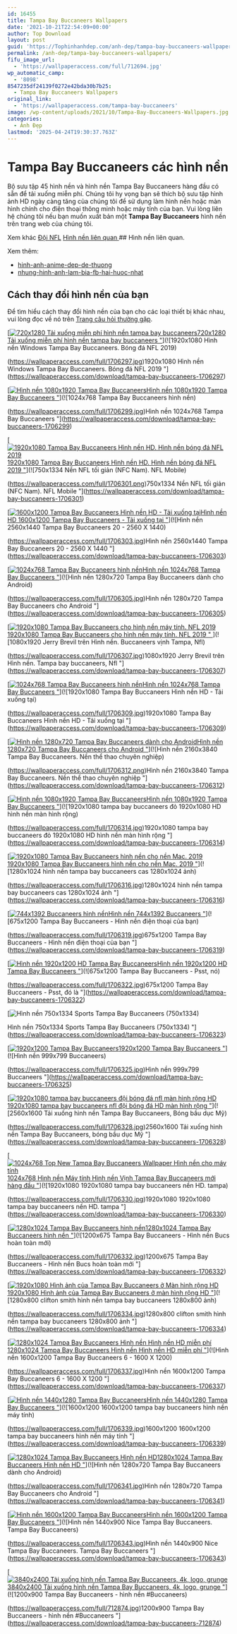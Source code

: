 ```yaml
---
id: 16455
title: Tampa Bay Buccaneers Wallpapers
date: '2021-10-21T22:54:09+00:00'
author: Top Download
layout: post
guid: 'https://Tophinhanhdep.com/anh-dep/tampa-bay-buccaneers-wallpapers/'
permalink: /anh-dep/tampa-bay-buccaneers-wallpapers/
fifu_image_url:
  - 'https://wallpaperaccess.com/full/712694.jpg'
wp_automatic_camp:
  - '8098'
8547235df24139f0272e42bda30b7b25:
  - Tampa Bay Buccaneers Wallpapers
original_link:
  - 'https://wallpaperaccess.com/tampa-bay-buccaneers'
image: /wp-content/uploads/2021/10/Tampa-Bay-Buccaneers-Wallpapers.jpg
categories:
  - Ảnh Đẹp
lastmod: '2025-04-24T19:30:37.763Z'
---
```

# Tampa Bay Buccaneers các hình nền

Bộ sưu tập 45 hình nền và hình nền Tampa Bay Buccaneers hàng đầu có sẵn để tải xuống miễn phí. Chúng tôi hy vọng bạn sẽ thích bộ sưu tập hình ảnh HD ngày càng tăng của chúng tôi để sử dụng làm hình nền hoặc màn hình chính cho điện thoại thông minh hoặc máy tính của bạn. Vui lòng liên hệ chúng tôi nếu bạn muốn xuất bản một **Tampa Bay Buccaneers** hình nền trên trang web của chúng tôi.

Xem khác [Đội NFL](https://wallpaperaccess.com/list/nfl-teams) [Hình nền liên quan ](#related) ## Hình nền liên quan.

   
 Xem thêm:

   
- [hinh-anh-anime-dep-de-thuong](https://tophinhanhdep.com/anh-anime/hinh-anh-anime-dep-de-thuong/)
- [nhung-hinh-anh-lam-bia-fb-hai-huoc-nhat](https://tophinhanhdep.com/anh-bia/nhung-hinh-anh-lam-bia-fb-hai-huoc-nhat/)

## Cách thay đổi hình nền của bạn

Để tìm hiểu cách thay đổi hình nền của bạn cho các loại thiết bị khác nhau, vui lòng đọc về nó trên [Trang câu hỏi thường gặp](https://tophinhanhdep.com/faq/).

  
[[![720x1280 Tải xuống miễn phí hình nền tampa bay buccaneers](https://wallpaperaccess.com/full/712694.jpg)720x1280 Tải xuống miễn phí hình nền tampa bay buccaneers "](https://wallpaperaccess.com/download/tampa-bay-buccaneers-712694)](![1920x1080 Hình nền Windows Tampa Bay Buccaneers.  Bóng đá NFL 2019)

(https://wallpaperaccess.com/full/1706297.jpg)1920x1080 Hình nền Windows Tampa Bay Buccaneers. Bóng đá NFL 2019 "](https://wallpaperaccess.com/download/tampa-bay-buccaneers-1706297)

[[![Hình nền 1080x1920 Tampa Bay Buccaneers](https://wallpaperaccess.com/full/1706298.png)Hình nền 1080x1920 Tampa Bay Buccaneers "](https://wallpaperaccess.com/download/tampa-bay-buccaneers-1706298)](![1024x768 Tampa Bay Buccaneers hình nền)

(https://wallpaperaccess.com/full/1706299.jpg)Hình nền 1024x768 Tampa Bay Buccaneers "](https://wallpaperaccess.com/download/tampa-bay-buccaneers-1706299)

[[![1920x1080 Tampa Bay Buccaneers Hình nền HD.  Hình nền bóng đá NFL 2019](https://wallpaperaccess.com/full/1706300.jpg)1920x1080 Tampa Bay Buccaneers Hình nền HD. Hình nền bóng đá NFL 2019 "](https://wallpaperaccess.com/download/tampa-bay-buccaneers-1706300)](![750x1334 Nền NFL tối giản (NFC Nam).  NFL Mobile)

(https://wallpaperaccess.com/full/1706301.png)750x1334 Nền NFL tối giản (NFC Nam). NFL Mobile "](https://wallpaperaccess.com/download/tampa-bay-buccaneers-1706301)

[[![1600x1200 Tampa Bay Buccaneers Hình nền HD - Tải xuống tại](https://wallpaperaccess.com/full/1706302.jpg)Hình nền HD 1600x1200 Tampa Bay Buccaneers - Tải xuống tại "](https://wallpaperaccess.com/download/tampa-bay-buccaneers-1706302)](![Hình nền 2560x1440 Tampa Bay Buccaneers 20 - 2560 X 1440)

(https://wallpaperaccess.com/full/1706303.jpg)Hình nền 2560x1440 Tampa Bay Buccaneers 20 - 2560 X 1440 "](https://wallpaperaccess.com/download/tampa-bay-buccaneers-1706303)

[[![1024x768 Tampa Bay Buccaneers hình nền](https://wallpaperaccess.com/full/1706304.jpg)Hình nền 1024x768 Tampa Bay Buccaneers "](https://wallpaperaccess.com/download/tampa-bay-buccaneers-1706304)](![Hình nền 1280x720 Tampa Bay Buccaneers dành cho Android)

(https://wallpaperaccess.com/full/1706305.jpg)Hình nền 1280x720 Tampa Bay Buccaneers cho Android "](https://wallpaperaccess.com/download/tampa-bay-buccaneers-1706305)

[[![1920x1080 Tampa Bay Buccaneers cho hình nền máy tính.  NFL 2019](https://wallpaperaccess.com/full/1706306.jpg)1920x1080 Tampa Bay Buccaneers cho hình nền máy tính. NFL 2019 " ](https://wallpaperaccess.com/download/tampa-bay-buccaneers-1706306)](![1080x1920 Jerry Brevil trên Hình nền.  Buccaneers vịnh Tampa, Nfl)

(https://wallpaperaccess.com/full/1706307.jpg)1080x1920 Jerry Brevil trên Hình nền. Tampa bay buccaneers, Nfl "](https://wallpaperaccess.com/download/tampa-bay-buccaneers-1706307)

[[![1024x768 Tampa Bay Buccaneers hình nền](https://wallpaperaccess.com/full/1706308.jpg)Hình nền 1024x768 Tampa Bay Buccaneers "](https://wallpaperaccess.com/download/tampa-bay-buccaneers-1706308)](![1920x1080 Tampa Bay Buccaneers Hình nền HD - Tải xuống tại)

(https://wallpaperaccess.com/full/1706309.jpg)1920x1080 Tampa Bay Buccaneers Hình nền HD - Tải xuống tại "](https://wallpaperaccess.com/download/tampa-bay-buccaneers-1706309)

[[![Hình nền 1280x720 Tampa Bay Buccaneers dành cho Android](https://wallpaperaccess.com/full/1706310.jpg)Hình nền 1280x720 Tampa Bay Buccaneers cho Android "](https://wallpaperaccess.com/download/tampa-bay-buccaneers-1706310)](![Hình nền 2160x3840 Tampa Bay Buccaneers.  Nền thể thao chuyên nghiệp)

(https://wallpaperaccess.com/full/1706312.png)Hình nền 2160x3840 Tampa Bay Buccaneers. Nền thể thao chuyên nghiệp "](https://wallpaperaccess.com/download/tampa-bay-buccaneers-1706312)

[[![Hình nền 1080x1920 Tampa Bay Buccaneers](https://wallpaperaccess.com/full/1706313.png)Hình nền 1080x1920 Tampa Bay Buccaneers "](https://wallpaperaccess.com/download/tampa-bay-buccaneers-1706313)](![1920x1080 tampa bay buccaneers đỏ 1920x1080 HD hình nền màn hình rộng)

(https://wallpaperaccess.com/full/1706314.jpg)1920x1080 tampa bay buccaneers đỏ 1920x1080 HD hình nền màn hình rộng "](https://wallpaperaccess.com/download/tampa-bay-buccaneers-1706314)

[[![1920x1080 Tampa Bay Buccaneers hình nền cho nền Mac.  2019](https://wallpaperaccess.com/full/1706315.jpg)1920x1080 Tampa Bay Buccaneers hình nền cho nền Mac. 2019 "](https://wallpaperaccess.com/download/tampa-bay-buccaneers-1706315)](![1280x1024 hình nền tampa bay buccaneers cas 1280x1024 ảnh)

(https://wallpaperaccess.com/full/1706316.jpg)1280x1024 hình nền tampa bay buccaneers cas 1280x1024 ảnh "](https://wallpaperaccess.com/download/tampa-bay-buccaneers-1706316)

[[![744x1392 Buccaneers hình nền](https://wallpaperaccess.com/full/1706317.jpg)Hình nền 744x1392 Buccaneers "](https://wallpaperaccess.com/download/tampa-bay-buccaneers-1706317)](![675x1200 Tampa Bay Buccaneers - Hình nền điện thoại của bạn)

(https://wallpaperaccess.com/full/1706319.jpg)675x1200 Tampa Bay Buccaneers - Hình nền điện thoại của bạn "](https://wallpaperaccess.com/download/tampa-bay-buccaneers-1706319)

[[![Hình nền 1920x1200 HD Tampa Bay Buccaneers](https://wallpaperaccess.com/full/1706321.jpg)Hình nền 1920x1200 HD Tampa Bay Buccaneers "](https://wallpaperaccess.com/download/tampa-bay-buccaneers-1706321)](![675x1200 Tampa Bay Buccaneers - Psst, nó)

(https://wallpaperaccess.com/full/1706322.jpg)675x1200 Tampa Bay Buccaneers - Psst, đó là "](https://wallpaperaccess.com/download/tampa-bay-buccaneers-1706322)

[![Hình nền 750x1334 Sports Tampa Bay Buccaneers (750x1334)](https://wallpaperaccess.com/full/1706323.jpg)

Hình nền 750x1334 Sports Tampa Bay Buccaneers (750x1334) "](https://wallpaperaccess.com/download/tampa-bay-buccaneers-1706323)

[[![1920x1200 Tampa Bay Buccaneers](https://wallpaperaccess.com/full/1706324.jpg)1920x1200 Tampa Bay Buccaneers "](https://wallpaperaccess.com/download/tampa-bay-buccaneers-1706324)](![Hình nền 999x799 Buccaneers)

(https://wallpaperaccess.com/full/1706325.jpg)Hình nền 999x799 Buccaneers "](https://wallpaperaccess.com/download/tampa-bay-buccaneers-1706325)

[[![1920x1080 tampa bay buccaneers đội bóng đá nfl màn hình rộng HD](https://wallpaperaccess.com/full/1706326.jpg)1920x1080 tampa bay buccaneers nfl đội bóng đá HD màn hình rộng "](https://wallpaperaccess.com/download/tampa-bay-buccaneers-1706326)](![2560x1600 Tải xuống hình nền Tampa Bay Buccaneers, Bóng bầu dục Mỹ)

(https://wallpaperaccess.com/full/1706328.jpg)2560x1600 Tải xuống hình nền Tampa Bay Buccaneers, bóng bầu dục Mỹ "](https://wallpaperaccess.com/download/tampa-bay-buccaneers-1706328)

[[![1024x768 Top New Tampa Bay Buccaneers Wallpaper Hình nền cho máy tính](https://wallpaperaccess.com/full/1706329.jpg)1024x768 Hình nền Máy tính Hình nền Vịnh Tampa Bay Buccaneers mới hàng đầu "](https://wallpaperaccess.com/download/tampa-bay-buccaneers-1706329)](![1920x1080 1920x1080 tampa bay buccaneers nền HD.  tampa)

(https://wallpaperaccess.com/full/1706330.jpg)1920x1080 1920x1080 tampa bay buccaneers nền HD. tampa "](https://wallpaperaccess.com/download/tampa-bay-buccaneers-1706330)

[[![1280x1024 Tampa Bay Buccaneers hình nền](https://wallpaperaccess.com/full/1706331.jpg)1280x1024 Tampa Bay Buccaneers hình nền "](https://wallpaperaccess.com/download/tampa-bay-buccaneers-1706331)](![1200x675 Tampa Bay Buccaneers - Hình nền Bucs hoàn toàn mới)

(https://wallpaperaccess.com/full/1706332.jpg)1200x675 Tampa Bay Buccaneers - Hình nền Bucs hoàn toàn mới "](https://wallpaperaccess.com/download/tampa-bay-buccaneers-1706332)

[[![1920x1080 Hình ảnh của Tampa Bay Buccaneers ở Màn hình rộng HD](https://wallpaperaccess.com/full/1706333.jpg)1920x1080 Hình ảnh của Tampa Bay Buccaneers ở màn hình rộng HD "](https://wallpaperaccess.com/download/tampa-bay-buccaneers-1706333)](![1280x800 clifton smith hình nền tampa bay buccaneers 1280x800 ảnh)

(https://wallpaperaccess.com/full/1706334.jpg)1280x800 clifton smith hình nền tampa bay buccaneers 1280x800 ảnh "](https://wallpaperaccess.com/download/tampa-bay-buccaneers-1706334)

[[![1280x1024 Tampa Bay Buccaneers Hình nền Hình nền HD miễn phí](https://wallpaperaccess.com/full/1706335.jpg)1280x1024 Tampa Bay Buccaneers Hình nền Hình nền HD miễn phí "](https://wallpaperaccess.com/download/tampa-bay-buccaneers-1706335)](![Hình nền 1600x1200 Tampa Bay Buccaneers 6 - 1600 X 1200)

(https://wallpaperaccess.com/full/1706337.jpg)Hình nền 1600x1200 Tampa Bay Buccaneers 6 - 1600 X 1200 "](https://wallpaperaccess.com/download/tampa-bay-buccaneers-1706337)

[[![Hình nền 1440x1280 Tampa Bay Buccaneers](https://wallpaperaccess.com/full/1706338.jpg)Hình nền 1440x1280 Tampa Bay Buccaneers "](https://wallpaperaccess.com/download/tampa-bay-buccaneers-1706338)](![1600x1200 1600x1200 tampa bay buccaneers hình nền máy tính)

(https://wallpaperaccess.com/full/1706339.jpg)1600x1200 1600x1200 tampa bay buccaneers hình nền máy tính "](https://wallpaperaccess.com/download/tampa-bay-buccaneers-1706339)

[[![1280x1024 Tampa Bay Buccaneers Hình nền HD](https://wallpaperaccess.com/full/1706340.jpg)1280x1024 Tampa Bay Buccaneers Hình nền HD "](https://wallpaperaccess.com/download/tampa-bay-buccaneers-1706340)](![Hình nền 1280x720 Tampa Bay Buccaneers dành cho Android)

(https://wallpaperaccess.com/full/1706341.jpg)Hình nền 1280x720 Tampa Bay Buccaneers cho Android "](https://wallpaperaccess.com/download/tampa-bay-buccaneers-1706341)

[[![Hình nền 1600x1200 Tampa Bay Buccaneers](https://wallpaperaccess.com/full/1706342.jpg)Hình nền 1600x1200 Tampa Bay Buccaneers "](https://wallpaperaccess.com/download/tampa-bay-buccaneers-1706342)](![Hình nền 1440x900 Nice Tampa Bay Buccaneers.  Tampa Bay Buccaneers)

(https://wallpaperaccess.com/full/1706343.jpg)Hình nền 1440x900 Nice Tampa Bay Buccaneers. Tampa Bay Buccaneers "](https://wallpaperaccess.com/download/tampa-bay-buccaneers-1706343)

[[![3840x2400 Tải xuống hình nền Tampa Bay Buccaneers, 4k, logo, grunge](https://wallpaperaccess.com/full/1706344.jpg)3840x2400 Tải xuống hình nền Tampa Bay Buccaneers, 4k, logo, grunge "](https://wallpaperaccess.com/download/tampa-bay-buccaneers-1706344)](![1200x900 Tampa Bay Buccaneers - hình nền #Buccaneers)

(https://wallpaperaccess.com/full/712874.jpg)1200x900 Tampa Bay Buccaneers - hình nền #Buccaneers "](https://wallpaperaccess.com/download/tampa-bay-buccaneers-712874)
